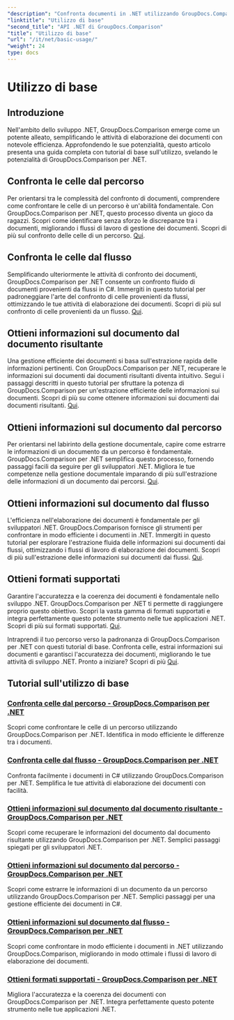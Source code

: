 ```yaml
---
"description": "Confronta documenti in .NET utilizzando GroupDocs.Comparison. Scopri tutorial di base sull'utilizzo di GroupDocs.Comparison, che includono il confronto tra celle, l'estrazione di informazioni sui documenti e i formati supportati."
"linktitle": "Utilizzo di base"
"second_title": "API .NET di GroupDocs.Comparison"
"title": "Utilizzo di base"
"url": "/it/net/basic-usage/"
"weight": 24
type: docs
---
```

# Utilizzo di base

## Introduzione

Nell'ambito dello sviluppo .NET, GroupDocs.Comparison emerge come un potente alleato, semplificando le attività di elaborazione dei documenti con notevole efficienza. Approfondendo le sue potenzialità, questo articolo presenta una guida completa con tutorial di base sull'utilizzo, svelando le potenzialità di GroupDocs.Comparison per .NET.

## Confronta le celle dal percorso
Per orientarsi tra le complessità del confronto di documenti, comprendere come confrontare le celle di un percorso è un'abilità fondamentale. Con GroupDocs.Comparison per .NET, questo processo diventa un gioco da ragazzi. Scopri come identificare senza sforzo le discrepanze tra i documenti, migliorando i flussi di lavoro di gestione dei documenti. Scopri di più sul confronto delle celle di un percorso. [Qui](./compare-cells-from-path/).

## Confronta le celle dal flusso
Semplificando ulteriormente le attività di confronto dei documenti, GroupDocs.Comparison per .NET consente un confronto fluido di documenti provenienti da flussi in C#. Immergiti in questo tutorial per padroneggiare l'arte del confronto di celle provenienti da flussi, ottimizzando le tue attività di elaborazione dei documenti. Scopri di più sul confronto di celle provenienti da un flusso. [Qui](./compare-cells-from-stream/).

## Ottieni informazioni sul documento dal documento risultante
Una gestione efficiente dei documenti si basa sull'estrazione rapida delle informazioni pertinenti. Con GroupDocs.Comparison per .NET, recuperare le informazioni sui documenti dai documenti risultanti diventa intuitivo. Segui i passaggi descritti in questo tutorial per sfruttare la potenza di GroupDocs.Comparison per un'estrazione efficiente delle informazioni sui documenti. Scopri di più su come ottenere informazioni sui documenti dai documenti risultanti. [Qui](./get-document-info-from-result-document/).

## Ottieni informazioni sul documento dal percorso
Per orientarsi nel labirinto della gestione documentale, capire come estrarre le informazioni di un documento da un percorso è fondamentale. GroupDocs.Comparison per .NET semplifica questo processo, fornendo passaggi facili da seguire per gli sviluppatori .NET. Migliora le tue competenze nella gestione documentale imparando di più sull'estrazione delle informazioni di un documento dai percorsi. [Qui](./get-document-info-from-path/).

## Ottieni informazioni sul documento dal flusso
L'efficienza nell'elaborazione dei documenti è fondamentale per gli sviluppatori .NET. GroupDocs.Comparison fornisce gli strumenti per confrontare in modo efficiente i documenti in .NET. Immergiti in questo tutorial per esplorare l'estrazione fluida delle informazioni sui documenti dai flussi, ottimizzando i flussi di lavoro di elaborazione dei documenti. Scopri di più sull'estrazione delle informazioni sui documenti dai flussi. [Qui](./get-document-info-from-stream/).

## Ottieni formati supportati
Garantire l'accuratezza e la coerenza dei documenti è fondamentale nello sviluppo .NET. GroupDocs.Comparison per .NET ti permette di raggiungere proprio questo obiettivo. Scopri la vasta gamma di formati supportati e integra perfettamente questo potente strumento nelle tue applicazioni .NET. Scopri di più sui formati supportati. [Qui](./get-supported-formats/).

Intraprendi il tuo percorso verso la padronanza di GroupDocs.Comparison per .NET con questi tutorial di base. Confronta celle, estrai informazioni sui documenti e garantisci l'accuratezza dei documenti, migliorando le tue attività di sviluppo .NET. Pronto a iniziare? Scopri di più [Qui](https://tutorials.groupdocs.com/comparison/net).
## Tutorial sull'utilizzo di base
### [Confronta celle dal percorso - GroupDocs.Comparison per .NET](./compare-cells-from-path/)
Scopri come confrontare le celle di un percorso utilizzando GroupDocs.Comparison per .NET. Identifica in modo efficiente le differenze tra i documenti.
### [Confronta celle dal flusso - GroupDocs.Comparison per .NET](./compare-cells-from-stream/)
Confronta facilmente i documenti in C# utilizzando GroupDocs.Comparison per .NET. Semplifica le tue attività di elaborazione dei documenti con facilità.
### [Ottieni informazioni sul documento dal documento risultante - GroupDocs.Comparison per .NET](./get-document-info-from-result-document/)
Scopri come recuperare le informazioni del documento dal documento risultante utilizzando GroupDocs.Comparison per .NET. Semplici passaggi spiegati per gli sviluppatori .NET.
### [Ottieni informazioni sul documento dal percorso - GroupDocs.Comparison per .NET](./get-document-info-from-path/)
Scopri come estrarre le informazioni di un documento da un percorso utilizzando GroupDocs.Comparison per .NET. Semplici passaggi per una gestione efficiente dei documenti in C#.
### [Ottieni informazioni sul documento dal flusso - GroupDocs.Comparison per .NET](./get-document-info-from-stream/)
Scopri come confrontare in modo efficiente i documenti in .NET utilizzando GroupDocs.Comparison, migliorando in modo ottimale i flussi di lavoro di elaborazione dei documenti.
### [Ottieni formati supportati - GroupDocs.Comparison per .NET](./get-supported-formats/)
Migliora l'accuratezza e la coerenza dei documenti con GroupDocs.Comparison per .NET. Integra perfettamente questo potente strumento nelle tue applicazioni .NET.